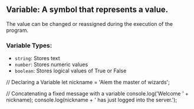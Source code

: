 ## Variable: A symbol that represents a value. 
The value can be changed or reassigned during the execution of the program.

### Variable Types:

- `string`: Stores text
- `number`: Stores numeric values
- `boolean`: Stores logical values of True or False

// Declaring a Variable
let nickname = 'Alem the master of wizards';

// Concatenating a fixed message with a variable
console.log('Welcome ' + nickname);
console.log(nickname + ' has just logged into the server.');



